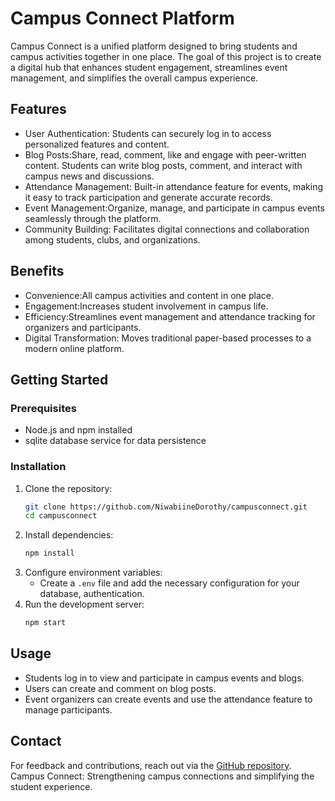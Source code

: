 # Campus Connect Platform
Campus Connect is a unified platform designed to bring students and campus activities together in one place. The goal of this project is to create a digital hub that enhances student engagement, streamlines event management, and simplifies the overall campus experience.

## Features
- User Authentication: Students can securely log in to access personalized features and content.
- Blog Posts:Share, read, comment, like and engage with peer-written content. Students can write blog posts, comment, and interact with campus news and discussions.
- Attendance Management: Built-in attendance feature for events, making it easy to track participation and generate accurate records.
- Event Management:Organize, manage, and participate in campus events seamlessly through the platform.
- Community Building: Facilitates digital connections and collaboration among students, clubs, and organizations.

## Benefits

- Convenience:All campus activities and content in one place.
- Engagement:Increases student involvement in campus life.
- Efficiency:Streamlines event management and attendance tracking for organizers and participants.
- Digital Transformation: Moves traditional paper-based processes to a modern online platform.

## Getting Started
### Prerequisites
- Node.js and npm installed
- sqlite database service for data persistence

### Installation
1. Clone the repository:
   ```bash
   git clone https://github.com/NiwabiineDorothy/campusconnect.git
   cd campusconnect
   ```
2. Install dependencies:
   ```bash
   npm install
   ```
3. Configure environment variables:
   - Create a `.env` file and add the necessary configuration for your database, authentication.
4. Run the development server:
   ```bash
   npm start
   ```
## Usage

- Students log in to view and participate in campus events and blogs.
- Users can create and comment on blog posts.
- Event organizers can create events and use the attendance feature to manage participants.

## Contact

For feedback and contributions, reach out via the [GitHub repository](https://github.com/NiwabiineDorothy/campusconnect.git).
Campus Connect: Strengthening campus connections and simplifying the student experience.
